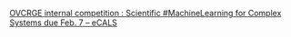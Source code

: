 [OVCRGE internal competition : Scientific #MachineLearning for Complex Systems due Feb. 7 – eCALS](https://qi.tc/qi/111124)